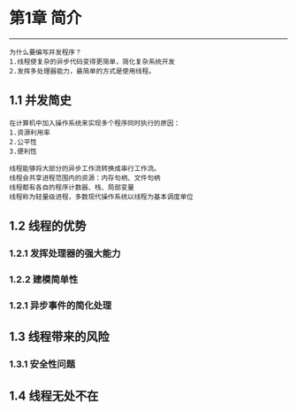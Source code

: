 # 第1章 简介 
---

    为什么要编写并发程序？
    1.线程使复杂的异步代码变得更简单，简化复杂系统开发
    2.发挥多处理器能力，最简单的方式是使用线程。
    
## 1.1 并发简史
    在计算机中加入操作系统来实现多个程序同时执行的原因：
    1.资源利用率
    2.公平性
    3.便利性
    
    线程能够将大部分的异步工作流转换成串行工作流。
    线程会共享进程范围内的资源：内存句柄、文件句柄
    线程都有各自的程序计数器、栈、局部变量
    线程称为轻量级进程，多数现代操作系统以线程为基本调度单位
    
## 1.2 线程的优势

### 1.2.1 发挥处理器的强大能力
### 1.2.2 建模简单性
### 1.2.1 异步事件的简化处理

## 1.3 线程带来的风险
### 1.3.1 安全性问题


## 1.4 线程无处不在